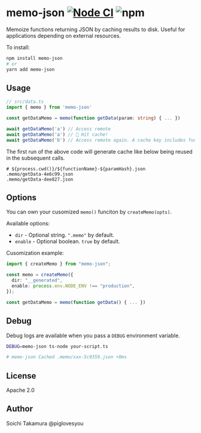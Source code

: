 # memo-json [![Node CI](https://github.com/piglovesyou/memo-json/actions/workflows/nodejs.yml/badge.svg)](https://github.com/piglovesyou/memo-json/actions/workflows/nodejs.yml) ![npm](https://badge.fury.io/js/memo-json.svg)

Memoize functions returning JSON by caching results to disk. Useful for applications depending on external resources.

To install:

```bash
npm install memo-json
# or
yarn add memo-json
```

## Usage

```typescript
// src/data.ts
import { memo } from 'memo-json'

const getDataMemo = memo(function getData(param: string) { ... })

await getDataMemo('a') // Access remote
await getDataMemo('a') // 🥶 Hit cache!
await getDataMemo('b') // Access remote again. A cache key includes function arguments.
```

The first run of the above code will generate cache like below being reused in the subsequent calls.

```
# ${process.cwd()}/${functionName}-${paramHash}.json
.memo/getData-4e6c99.json
.memo/getData-dee827.json
```

## Options

You can own your cusomized `memo()` funciton by `createMemo(opts)`.

Available options:

- `dir` - Optional string. `".memo"` by default.
- `enable` - Optional boolean. `true` by default.

Cusomization example:

```typescript
import { createMemo } from "memo-json";

const memo = createMemo({
  dir: "__generated",
  enable: process.env.NODE_ENV !== "production",
});

const getDataMemo = memo(function getData() { ... })
```

## Debug

Debug logs are available when you pass a `DEBUG` environment variable.

```bash
DEBUG=memo-json ts-node your-script.ts

# memo-json Cached .memo/xxx-5c9359.json +0ms
```

## License

Apache 2.0

## Author

Soichi Takamura @piglovesyou
